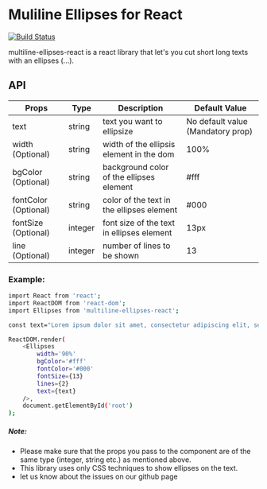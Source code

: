# Muliline Ellipses for React

[![Build Status](https://travis-ci.org/joemccann/dillinger.svg?branch=master)](https://travis-ci.org/joemccann/dillinger)

multiline-ellipses-react is a react library that let's you cut short long texts with an ellipses (...).

## API

| Props | Type | Description | Default Value
| ------ | ------ | ------ | ------ |
| text | string | text you want to ellipsize | No default value (Mandatory prop)
| width (Optional) | string | width of the ellipsis element in the dom | 100%
| bgColor (Optional) | string | background color of the ellipses element | #fff
| fontColor (Optional) | string | color of the text in the ellipses element | #000
| fontSize (Optional) | integer | font size of the text in ellipses element | 13px
| line (Optional) | integer | number of lines to be shown | 13

### Example:
```sh
import React from 'react';
import ReactDOM from 'react-dom';
import Ellipses from 'multiline-ellipses-react';

const text="Lorem ipsum dolor sit amet, consectetur adipiscing elit, sed do eiusmod tempor incididunt ut labore et dolore magna aliqua. Ut enim ad minim veniam, quis nostrud exercitation ullamco laboris nisi ut aliquip ex ea commodo consequat. Duis aute irure dolor in reprehenderit in voluptate velit esse cillum dolore eu fugiat nulla pariatur. Excepteur sint occaecat cupidatat non proident, sunt in culpa qui officia deserunt mollit anim id est laborum."

ReactDOM.render(
    <Ellipses 
        width='90%' 
        bgColor='#fff' 
        fontColor='#000' 
        fontSize={13} 
        lines={2} 
        text={text} 
    />, 
    document.getElementById('root')
);

```
##### Note:
  - Please make sure that the props you pass to the component are of the same type (integer, string etc.) as mentioned above.
  - This library uses only CSS techniques to show ellipses on the text.
  - let us know about the issues on our github page

